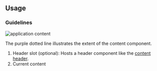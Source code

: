## Usage

### Guidelines

![application content](https://www.figma.com/design/wEptRgAezDU1z80Cn3eZ0o/iX-Pattern-Illustrations?type=design&node-id=1759-25130&mode=design&t=UPXhDWuRHtygtfFI-11)

The purple dotted line illustrates the extent of the content component.

1. Header slot (optional): Hosts a header component like the [content header](../content-header).
2. Current content

